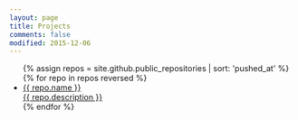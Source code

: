 ```yaml
---
layout: page
title: Projects
comments: false
modified: 2015-12-06
---
```


<ul>
{% assign repos = site.github.public_repositories | sort: 'pushed_at' %}
{% for repo in repos reversed %}
	<a href="{{ repo.html_url }}">
	<li>
	<div>{{ repo.name }}</div>
	<div>{{ repo.description }}</div>
	</li>
	</a>
{% endfor %}
</ul>
